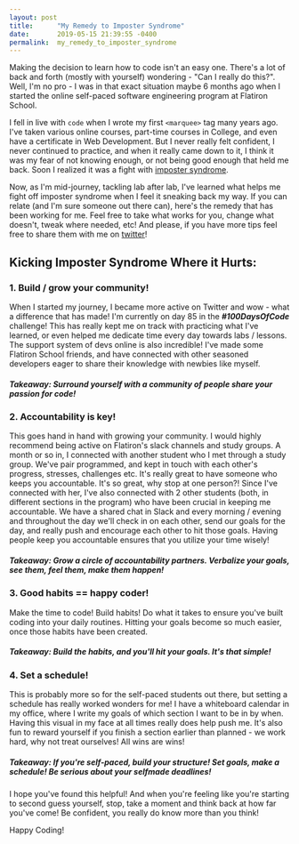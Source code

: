 ```yaml
---
layout: post
title:      "My Remedy to Imposter Syndrome"
date:       2019-05-15 21:39:55 -0400
permalink:  my_remedy_to_imposter_syndrome
---
```



Making the decision to learn how to code isn't an easy one. There's a lot of back and forth (mostly with yourself) wondering - "Can I really do this?". Well, I'm no pro - I was in that exact situation maybe 6 months ago when I started the online self-paced software engineering program at Flatiron School. 

I fell in live with `code` when I wrote my first `<marquee>` tag many years ago. I've taken various online courses, part-time courses in College, and even have a certificate in Web Development. But I never really felt confident, I never continued to practice, and when it really came down to it, I think it was my fear of not knowing enough, or not being good enough that held me back. Soon I realized it was a fight with [imposter syndrome](https://www.psychologytoday.com/ca/blog/real-women/201809/the-reality-imposter-syndrome). 

Now, as I'm mid-journey, tackling lab after lab, I've learned what helps me fight off imposter syndrome when I feel it sneaking back my way. If you can relate (and I'm sure someone out there can), here's the remedy that has been working for me. Feel free to take what works for you, change what doesn't, tweak where needed, etc! And please, if you have more tips feel free to share them with me on [twitter](https://twitter.com/heysarahpaz)!

## Kicking Imposter Syndrome Where it Hurts:
### 1. Build / grow your community! 
When I started my journey, I became more active on Twitter and wow - what a difference that has made! I'm currently on day 85 in the ***#100DaysOfCode*** challenge! This has really kept me on track with practicing what I've learned, or even helped me dedicate time every day towards labs / lessons. The support system of devs online is also incredible! I've made some Flatiron School friends, and have connected with other seasoned developers eager to share their knowledge with newbies like myself. 

##### Takeaway: Surround yourself with a community of people share your passion for code! 

### 2. Accountability is key!
This goes hand in hand with growing your community. I would highly recommend being active on Flatiron's slack channels and study groups. A month or so in, I connected with another student who I met through a study group. We've pair programmed, and kept in touch with each other's progress, stresses, challenges etc. It's really great to have someone who keeps you accountable. It's so great, why stop at one person?! Since I've connected with her, I've also connected with 2 other students (both, in different sections in the program) who have been crucial in keeping me accountable. We have a shared chat in Slack and every morning / evening and throughout the day we'll check in on each other, send our goals for the day, and really push and encourage each other to hit those goals. Having people keep you accountable ensures that you utilize your time wisely! 

##### Takeaway: Grow a circle of accountability partners. Verbalize your goals, see them, feel them, make them happen!

### 3. Good habits == happy coder! 
Make the time to code! Build habits! Do what it takes to ensure you've built coding into your daily routines. Hitting your goals become so much easier, once those habits have been created. 

##### Takeaway: Build the habits, and you'll hit your goals. It's that simple!

### 4. Set a schedule!
This is probably more so for the self-paced students out there, but setting a schedule has really worked wonders for me! I have a whiteboard calendar in my office, where I write my goals of which section I want to be in by when. Having this visual in my face at all times really does help push me. It's also fun to reward yourself if you finish a section earlier than planned - we work hard, why not treat ourselves! All wins are wins!

##### Takeaway: If you're self-paced, build your structure! Set goals, make a schedule! Be serious about your selfmade deadlines!



I hope you've found this helpful! And when you're feeling like you're starting to second guess yourself, stop, take a moment and think back at how far you've come! Be confident, you really do know more than you think! 

Happy Coding! 




